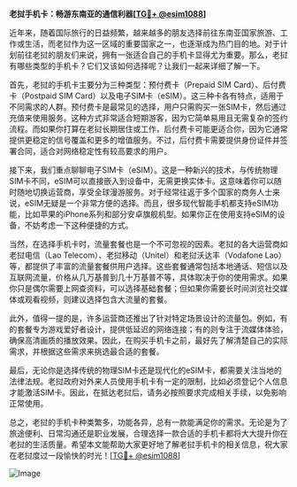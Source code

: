**老挝手机卡：畅游东南亚的通信利器[[TG💪+ @esim1088](https://t.me/s/esim1088)]**

近年来，随着国际旅行的日益频繁，越来越多的朋友选择前往东南亚国家旅游、工作或生活，而老挝作为这一区域的重要国家之一，也逐渐成为热门目的地。对于计划前往老挝的朋友们来说，拥有一张适合自己的手机卡显得尤为重要。那么，老挝有哪些类型的手机卡？它们又该如何选择呢？让我们一起来详细了解一下。

首先，老挝的手机卡主要分为三种类型：预付费卡（Prepaid SIM Card）、后付费卡（Postpaid SIM Card）以及电子SIM卡（eSIM）。这三种卡各有特点，适用于不同需求的人群。预付费卡是最常见的选择，用户只需购买一张SIM卡，然后通过充值来使用服务。这种方式非常适合短期游客，因为它简单易用且无需复杂的签约流程。而如果你打算在老挝长期居住或工作，后付费卡可能更适合你，因为它通常提供更稳定的信号覆盖和更多的增值服务。不过，后付费卡需要提供身份证件并签署合同，适合对网络稳定性有较高要求的用户。

接下来，我们重点聊聊电子SIM卡（eSIM）。这是一种新兴的技术，与传统物理SIM卡不同，eSIM可以直接嵌入到设备中，无需更换实体卡。这意味着你可以随时随地切换运营商，享受全球漫游服务。对于经常往返于多个国家的商务人士来说，eSIM无疑是一个非常方便的选择。而且，很多现代智能手机都支持eSIM功能，比如苹果的iPhone系列和部分安卓旗舰机型。如果你正在使用支持eSIM的设备，不妨考虑一下这种便捷的方式。

当然，在选择手机卡时，流量套餐也是一个不可忽视的因素。老挝的各大运营商如老挝电信（Lao Telecom）、老挝移动（Unitel）和老挝沃达丰（Vodafone Lao）等，都提供了丰富的流量套餐供用户选择。这些套餐通常包括本地通话、短信以及互联网流量，价格从几万基普到几十万基普不等，具体取决于你的使用需求。如果你只是偶尔需要上网查资料，可以选择基础套餐；但如果你需要长时间浏览社交媒体或观看视频，则建议选择包含大流量的套餐。

此外，值得一提的是，许多运营商还推出了针对特定场景设计的流量包。例如，有的套餐专为游戏爱好者设计，提供低延迟的网络连接；有的则专注于流媒体体验，确保高清画质的播放效果。因此，在购买手机卡之前，最好先了解清楚自己的实际需求，并根据这些需求来挑选最合适的套餐。

最后，无论你是选择传统的物理SIM卡还是现代化的eSIM卡，都需要关注当地的法律法规。老挝政府对外来人员使用手机卡有一定的限制，比如必须登记个人信息才能激活SIM卡。因此，在抵达老挝后，请务必按照要求完成相关手续，以免影响正常使用。

总之，老挝的手机卡种类繁多，功能各异，总有一款能满足你的需求。无论是为了旅途便利、日常沟通还是职业发展，合理选择一款合适的手机卡都将大大提升你在老挝的生活质量。希望本文能帮助大家更好地了解老挝手机卡的相关信息，祝大家在老挝度过一段愉快的时光！[[TG💪+ @esim1088](https://t.me/s/esim1088)] 

![Image](https://i.postimg.cc/4NQfJmqS/Snipaste-2025-05-13-00-14-12.png)